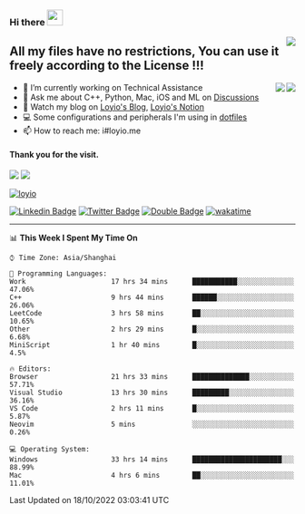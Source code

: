 <h3 align="left">Hi there <img src="https://media.giphy.com/media/hvRJCLFzcasrR4ia7z/giphy.gif" width="28"></h3>
<a align="right" href="https://github.com/loyio/loyio/blob/master/STAR/README.md"><img align="right" src="https://img.shields.io/badge/LOYIO-STAR-green" /></a>

## All my files have no restrictions, You can use it freely according to the License !!!

<a href="https://github.com/loyio#gh-light-mode-only">
     <img align="right"  src="https://loy-readme.vercel.app/api/top-langs/?username=loyio&langs_count=6&hide=css,html,jupyter%20notebook" />
</a>

<a href="https://github.com/loyio#gh-dark-mode-only">
  <img align="right"  src="https://loy-readme.vercel.app/api/top-langs/?username=loyio&langs_count=6&theme=slateorange&hide=css,html,jupyter%20notebook" />
</a>



- 🔭 I’m currently working on Technical Assistance
- 💬 Ask me about C++, Python, Mac, iOS and ML on [Discussions](https://github.com/loyio/blog/discussions)
- 📔 Watch my blog on [Loyio's Blog](https://loyio.me), [Loyio's Notion](https://loyio.notion.site/loyio/Loyio-s-Dashboard-2f56bd29222a445ea9d9e8802a1ac83b)
- 💻 Some configurations and peripherals I'm using in [dotfiles](https://github.com/loyio/dotfiles)
- 📫 How to reach me: i#loyio.me


#### Thank you for the visit.
<img src="http://profile-counter.glitch.me/loyio/count.svg" />

<img src="https://loy-readme.vercel.app/api?username=loyio&show_icons=true&hide=stars&include_all_commits=true&hide_title=true&theme=slateorange" />

     

[![loyio](https://github-profile-trophy.vercel.app/?username=loyio&theme=onedark&column=4)](https://github.com/loyio)

[![Linkedin Badge](https://img.shields.io/badge/-@loyio-0077b5?style=flat-square&logo=Linkedin&logoColor=white&labelColor=0077b5&link=https://www.linkedin.com/in/loyio-hex-363172158/)](https://www.linkedin.com/in/loyio-hex-363172158/)
[![Twitter Badge](https://img.shields.io/badge/-@loyiome-1ca0f1?style=flat-square&labelColor=1ca0f1&logo=twitter&logoColor=white&link=https://twitter.com/loyiome)](https://twitter.com/loyiome)
[![Double Badge](https://img.shields.io/badge/@loyio-007722?style=flat&logo=Douban&logoColor=white)](https://www.douban.com/people/susmote)
[![wakatime](https://wakatime.com/badge/user/c0ddc104-5a20-41d1-ab9a-c4d9ea20a4d9.svg)](https://wakatime.com/@c0ddc104-5a20-41d1-ab9a-c4d9ea20a4d9)

-------
<!--START_SECTION:waka-->
📊 **This Week I Spent My Time On** 

```text
⌚︎ Time Zone: Asia/Shanghai

💬 Programming Languages: 
Work                     17 hrs 34 mins      ███████████░░░░░░░░░░░░░░   47.06% 
C++                      9 hrs 44 mins       ██████░░░░░░░░░░░░░░░░░░░   26.06% 
LeetCode                 3 hrs 58 mins       ██░░░░░░░░░░░░░░░░░░░░░░░   10.65% 
Other                    2 hrs 29 mins       █░░░░░░░░░░░░░░░░░░░░░░░░   6.68% 
MiniScript               1 hr 40 mins        █░░░░░░░░░░░░░░░░░░░░░░░░   4.5%

🔥 Editors: 
Browser                  21 hrs 33 mins      ██████████████░░░░░░░░░░░   57.71% 
Visual Studio            13 hrs 30 mins      █████████░░░░░░░░░░░░░░░░   36.16% 
VS Code                  2 hrs 11 mins       █░░░░░░░░░░░░░░░░░░░░░░░░   5.87% 
Neovim                   5 mins              ░░░░░░░░░░░░░░░░░░░░░░░░░   0.26%

💻 Operating System: 
Windows                  33 hrs 14 mins      ██████████████████████░░░   88.99% 
Mac                      4 hrs 6 mins        ██░░░░░░░░░░░░░░░░░░░░░░░   11.01%

```


 Last Updated on 18/10/2022 03:03:41 UTC
<!--END_SECTION:waka-->
